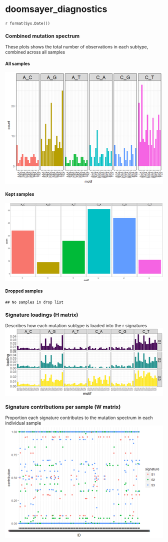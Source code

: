 # doomsayer_diagnostics
`r format(Sys.Date())`  






### Combined mutation spectrum

These plots shows the total number of observations in each subtype, combined across all samples

#### All samples
![](diagnostics_files/figure-html/dist-1.png)<!-- -->

#### Kept samples
![](diagnostics_files/figure-html/dist_keep-1.png)<!-- -->

#### Dropped samples

```
## No samples in drop list
```

### Signature loadings (H matrix)

Describes how each mutation subtype is loaded into the r signatures
![](diagnostics_files/figure-html/sigloads-1.png)<!-- -->

### Signature contributions per sample (W matrix)

Proportion each signature contributes to the mutation spectrum in each individual sample
![](diagnostics_files/figure-html/sigs-1.png)<!-- -->


